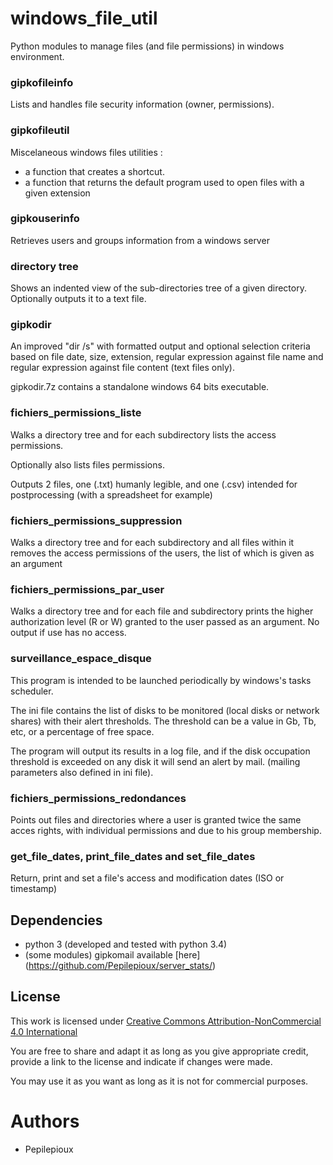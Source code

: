 # windows_file_util
Python modules to manage files (and file permissions) in windows environment.

### gipkofileinfo

Lists and handles file security information (owner, permissions).

### gipkofileutil

Miscelaneous windows files utilities :
- a function that creates a shortcut.
- a function that returns the default program used to open files with a given extension

### gipkouserinfo

Retrieves users and groups information from a windows server


### directory tree

Shows an indented view of the sub-directories tree of a given directory. Optionally outputs it to a text file.


### gipkodir

An improved "dir /s" with formatted output and optional selection criteria based on file date, size, extension,
regular expression against file name and regular expression against file content (text files only).

gipkodir.7z contains a standalone windows 64 bits executable. 


### fichiers_permissions_liste

Walks a directory tree and for each subdirectory lists the access permissions.

Optionally also lists files permissions.

Outputs 2 files, one (.txt) humanly legible, and one (.csv) intended for postprocessing (with a spreadsheet for example)

### fichiers_permissions_suppression

Walks a directory tree and for each subdirectory and all files within it removes the access permissions of
the users, the list of which is given as an argument

### fichiers_permissions_par_user

Walks a directory tree and for each file and subdirectory prints the higher authorization level (R or W) granted
to the user passed as an argument. No output if use has no access.

### surveillance_espace_disque

This program is intended to be launched periodically by windows's tasks scheduler.

The ini file contains the list of disks to be monitored (local disks or network shares) with their alert thresholds.
The threshold can be a value in Gb, Tb, etc, or a percentage of free space.

The program will output its results in a log file, and if the disk occupation threshold is exceeded on any disk it will
send an alert by mail. (mailing parameters also defined in ini file).

### fichiers_permissions_redondances

Points out files and directories where a user is granted twice the same acces rights, with individual permissions and due
to his group membership.

### get_file_dates, print_file_dates and set_file_dates

Return, print and set a file's access and modification dates (ISO or timestamp)


## Dependencies
* python 3 (developed and tested with python 3.4)
* (some modules) gipkomail available [here] (https://github.com/Pepilepioux/server_stats/)


## License
This work is licensed under [Creative Commons Attribution-NonCommercial 4.0 International](https://creativecommons.org/licenses/by-nc/4.0/legalcode)

You are free to share and adapt it as long as you give appropriate credit, provide a link to the license and indicate if changes were made.

You may use it as you want as long as it is not for commercial purposes.

# Authors
* Pepilepioux
